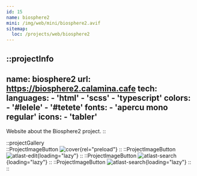 ```yaml
---
id: 15
name: biosphere2
mini: /img/web/mini/biosphere2.avif
sitemap:
  loc: /projects/web/biosphere2
---
```


::projectInfo
---
name: biosphere2
url: https://biosphere2.calamina.cafe
tech:
    languages:
      - 'html'
      - 'scss'
      - 'typescript'
    colors:
      - '#lelele'
      - '#tetete'
    fonts:
      - 'apercu mono regular'
    icons:
      - 'tabler'
---
Website about the Biosphere2 project.
::

::projectGallery  
  ::ProjectImageButton
    ![cover](/img/web/biosphere2.avif){rel="preload"}
  ::
  ::ProjectImageButton
    ![atlast-edit](/img/web/biosphere2/biosphere2-content.avif){loading="lazy"}
  ::
  ::ProjectImageButton
    ![atlast-search](/img/web/biosphere2/biosphere2-content-alt.avif){loading="lazy"}
  :: 
  ::ProjectImageButton
    ![atlast-search](/img/web/biosphere2/biosphere2-mobile.avif){loading="lazy"}
  :: 
::

<!-- ::projectFeatures
:: -->